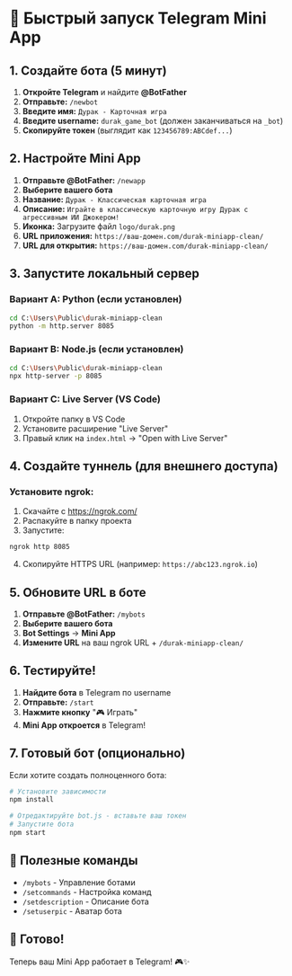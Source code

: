 # 🚀 Быстрый запуск Telegram Mini App

## 1. Создайте бота (5 минут)

1. **Откройте Telegram** и найдите **@BotFather**
2. **Отправьте:** `/newbot`
3. **Введите имя:** `Дурак - Карточная игра`
4. **Введите username:** `durak_game_bot` (должен заканчиваться на `_bot`)
5. **Скопируйте токен** (выглядит как `123456789:ABCdef...`)

## 2. Настройте Mini App

1. **Отправьте @BotFather:** `/newapp`
2. **Выберите вашего бота**
3. **Название:** `Дурак - Классическая карточная игра`
4. **Описание:** `Играйте в классическую карточную игру Дурак с агрессивным ИИ Джокером!`
5. **Иконка:** Загрузите файл `logo/durak.png`
6. **URL приложения:** `https://ваш-домен.com/durak-miniapp-clean/`
7. **URL для открытия:** `https://ваш-домен.com/durak-miniapp-clean/`

## 3. Запустите локальный сервер

### Вариант A: Python (если установлен)
```bash
cd C:\Users\Public\durak-miniapp-clean
python -m http.server 8085
```

### Вариант B: Node.js (если установлен)
```bash
cd C:\Users\Public\durak-miniapp-clean
npx http-server -p 8085
```

### Вариант C: Live Server (VS Code)
1. Откройте папку в VS Code
2. Установите расширение "Live Server"
3. Правый клик на `index.html` → "Open with Live Server"

## 4. Создайте туннель (для внешнего доступа)

### Установите ngrok:
1. Скачайте с https://ngrok.com/
2. Распакуйте в папку проекта
3. Запустите:
```bash
ngrok http 8085
```
4. Скопируйте HTTPS URL (например: `https://abc123.ngrok.io`)

## 5. Обновите URL в боте

1. **Отправьте @BotFather:** `/mybots`
2. **Выберите вашего бота**
3. **Bot Settings** → **Mini App**
4. **Измените URL** на ваш ngrok URL + `/durak-miniapp-clean/`

## 6. Тестируйте!

1. **Найдите бота** в Telegram по username
2. **Отправьте:** `/start`
3. **Нажмите кнопку** "🎮 Играть"
4. **Mini App откроется** в Telegram!

## 7. Готовый бот (опционально)

Если хотите создать полноценного бота:

```bash
# Установите зависимости
npm install

# Отредактируйте bot.js - вставьте ваш токен
# Запустите бота
npm start
```

## 🔧 Полезные команды

- `/mybots` - Управление ботами
- `/setcommands` - Настройка команд
- `/setdescription` - Описание бота
- `/setuserpic` - Аватар бота

## 📱 Готово!

Теперь ваш Mini App работает в Telegram! 🎮✨







